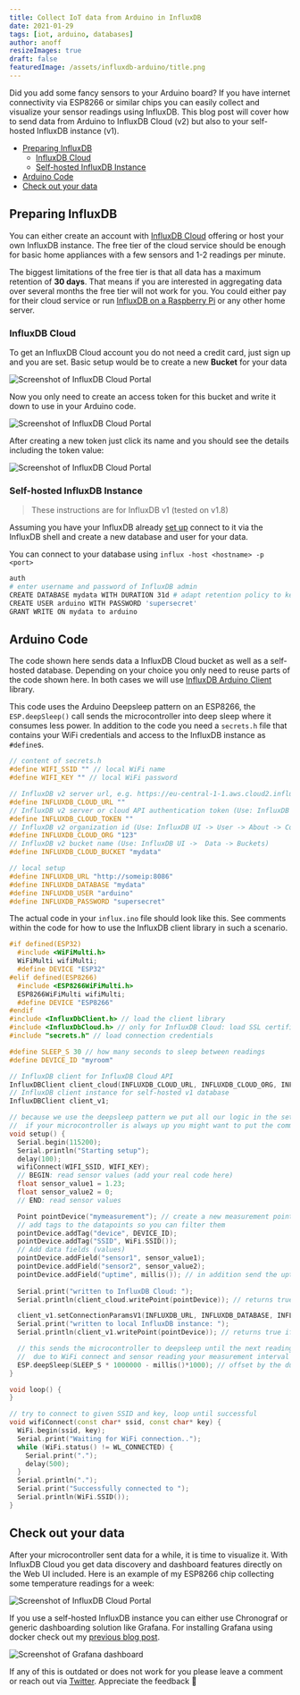 ```yaml
---
title: Collect IoT data from Arduino in InfluxDB
date: 2021-01-29
tags: [iot, arduino, databases]
author: anoff
resizeImages: true
draft: false
featuredImage: /assets/influxdb-arduino/title.png
---
```


Did you add some fancy sensors to your Arduino board?
If you have internet connectivity via ESP8266 or similar chips you can easily collect and visualize your sensor readings using InfluxDB.
This blog post will cover how to send data from Arduino to InfluxDB Cloud (v2) but also to your self-hosted InfluxDB instance (v1).

<!--more-->

<!-- TOC depthFrom:2 -->

- [Preparing InfluxDB](#preparing-influxdb)
  - [InfluxDB Cloud](#influxdb-cloud)
  - [Self-hosted InfluxDB Instance](#self-hosted-influxdb-instance)
- [Arduino Code](#arduino-code)
- [Check out your data](#check-out-your-data)

<!-- /TOC -->

## Preparing InfluxDB

You can either create an account with [InfluxDB Cloud](https://www.influxdata.com/products/influxdb-cloud/) offering or host your own InfluxDB instance.
The free tier of the cloud service should be enough for basic home appliances with a few sensors and 1-2 readings per minute.

The biggest limitations of the free tier is that all data has a maximum retention of **30 days**.
That means if you are interested in aggregating data over several months the free tier will not work for you.
You could either pay for their cloud service or run [InfluxDB on a Raspberry Pi](/2020-12-run-influx-on-raspi-docker-compose) or any other home server.

### InfluxDB Cloud

To get an InfluxDB Cloud account you do not need a credit card, just sign up and you are set.
Basic setup would be to create a new **Bucket** for your data

![Screenshot of InfluxDB Cloud Portal](/assets/influxdb-arduino/create-bucket.png)

Now you only need to create an access token for this bucket and write it down to use in your Arduino code.

![Screenshot of InfluxDB Cloud Portal](/assets/influxdb-arduino/create-token.png)

After creating a new token just click its name and you should see the details including the token value:

![Screenshot of InfluxDB Cloud Portal](/assets/influxdb-arduino/token.png)

### Self-hosted InfluxDB Instance

> These instructions are for InfluxDB v1 (tested on v1.8)

Assuming you have your InfluxDB already [set up](/2020-12-run-influx-on-raspi-docker-compose) connect to it via the InfluxDB shell and create a new database and user for your data.

You can connect to your database using `influx -host <hostname> -p <port>`

```sh
auth
# enter username and password of InfluxDB admin
CREATE DATABASE mydata WITH DURATION 31d # adapt retention policy to keep data for longer time
CREATE USER arduino WITH PASSWORD 'supersecret'
GRANT WRITE ON mydata to arduino
```

## Arduino Code

The code shown here sends data a InfluxDB Cloud bucket as well as a self-hosted database.
Depending on your choice you only need to reuse parts of the code shown here.
In both cases we will use [InfluxDB Arduino Client](https://github.com/tobiasschuerg/InfluxDB-Client-for-Arduino) library.

This code uses the Arduino Deepsleep pattern on an ESP8266, the `ESP.deepSleep()` call sends the microcontroller into deep sleep where it consumes less power.
In addition to the code you need a `secrets.h` file that contains your WiFi credentials and access to the InfluxDB instance as `#define`s.

```c++
// content of secrets.h
#define WIFI_SSID "" // local WiFi name
#define WIFI_KEY "" // local WiFi password

// InfluxDB v2 server url, e.g. https://eu-central-1-1.aws.cloud2.influxdata.com (Use: InfluxDB UI -> Load Data -> Client Libraries)
#define INFLUXDB_CLOUD_URL ""
// InfluxDB v2 server or cloud API authentication token (Use: InfluxDB UI -> Data -> Tokens -> <select token>)
#define INFLUXDB_CLOUD_TOKEN ""
// InfluxDB v2 organization id (Use: InfluxDB UI -> User -> About -> Common Ids )
#define INFLUXDB_CLOUD_ORG "123"
// InfluxDB v2 bucket name (Use: InfluxDB UI ->  Data -> Buckets)
#define INFLUXDB_CLOUD_BUCKET "mydata"

// local setup
#define INFLUXDB_URL "http://someip:8086"
#define INFLUXDB_DATABASE "mydata"
#define INFLUXDB_USER "arduino"
#define INFLUXDB_PASSWORD "supersecret"
```

The actual code in your `influx.ino` file should look like this.
See comments within the code for how to use the InfluxDB client library in such a scenario.

```cpp
#if defined(ESP32)
  #include <WiFiMulti.h>
  WiFiMulti wifiMulti;
  #define DEVICE "ESP32"
#elif defined(ESP8266)
  #include <ESP8266WiFiMulti.h>
  ESP8266WiFiMulti wifiMulti;
  #define DEVICE "ESP8266"
#endif
#include <InfluxDbClient.h> // load the client library
#include <InfluxDbCloud.h> // only for InfluxDB Cloud: load SSL certificate and additional method call
#include "secrets.h" // load connection credentials

#define SLEEP_S 30 // how many seconds to sleep between readings
#define DEVICE_ID "myroom"

// InfluxDB client for InfluxDB Cloud API
InfluxDBClient client_cloud(INFLUXDB_CLOUD_URL, INFLUXDB_CLOUD_ORG, INFLUXDB_CLOUD_BUCKET, INFLUXDB_CLOUD_TOKEN, InfluxDbCloud2CACert);
// InfluxDB client instance for self-hosted v1 database
InfluxDBClient client_v1;

// because we use the deepsleep pattern we put all our logic in the setup() routine and then send the microcontroller back to sleep
//  if your microcontroller is always up you might want to put the commands in your loop() routine instead
void setup() {
  Serial.begin(115200);
  Serial.println("Starting setup");
  delay(100);
  wifiConnect(WIFI_SSID, WIFI_KEY);
  // BEGIN: read sensor values (add your real code here)
  float sensor_value1 = 1.23;
  float sensor_value2 = 0;
  // END: read sensor values

  Point pointDevice("mymeasurement"); // create a new measurement point (the same point can be used for Cloud and v1 InfluxDB)
  // add tags to the datapoints so you can filter them
  pointDevice.addTag("device", DEVICE_ID);
  pointDevice.addTag("SSID", WiFi.SSID());
  // Add data fields (values)
  pointDevice.addField("sensor1", sensor_value1);
  pointDevice.addField("sensor2", sensor_value2);
  pointDevice.addField("uptime", millis()); // in addition send the uptime of the Arduino
  
  Serial.print("written to InfluxDB Cloud: ");
  Serial.println(client_cloud.writePoint(pointDevice)); // returns true if success, false otherwise

  client_v1.setConnectionParamsV1(INFLUXDB_URL, INFLUXDB_DATABASE, INFLUXDB_USER, INFLUXDB_PASSWORD);
  Serial.print("written to local InfluxDB instance: ");
  Serial.println(client_v1.writePoint(pointDevice)); // returns true if success, false otherwise

  // this sends the microcontroller to deepsleep until the next reading needs to be taken
  //  due to WiFi connect and sensor reading your measurement interval will always be 5~10 seconds longer than the SLEEP_S duration
  ESP.deepSleep(SLEEP_S * 1000000 - millis()*1000); // offset by the duration the program run (converted from ms to µs)
}

void loop() {
}

// try to connect to given SSID and key, loop until successful
void wifiConnect(const char* ssid, const char* key) {
  WiFi.begin(ssid, key);
  Serial.print("Waiting for WiFi connection..");
  while (WiFi.status() != WL_CONNECTED) {
    Serial.print(".");
    delay(500);
  }
  Serial.println(".");
  Serial.print("Successfully connected to ");
  Serial.println(WiFi.SSID());
}
```

## Check out your data

After your microcontroller sent data for a while, it is time to visualize it.
With InfluxDB Cloud you get data discovery and dashboard features directly on the Web UI included.
Here is an example of my ESP8266 chip collecting some temperature readings for a week:

![Screenshot of InfluxDB Cloud Portal](/assets/influxdb-arduino/influxdb-dashboard.png)

If you use a self-hosted InfluxDB instance you can either use Chronograf or generic dashboarding solution like Grafana.
For installing Grafana using docker check out my [previous blog post](/2021-01-howto-grafana-on-raspi).

![Screenshot of Grafana dashboard](/assets/influxdb-arduino/grafana-dashboard.png)

If any of this is outdated or does not work for you please leave a comment or reach out via [Twitter](https://twitter.com/anoff_io).
Appreciate the feedback 👋
